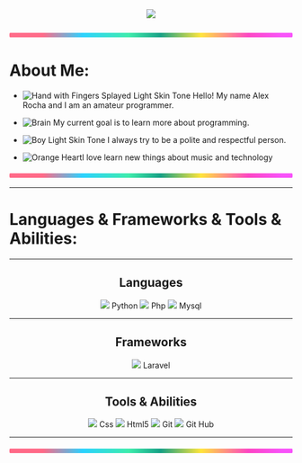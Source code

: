 <!--Gift Mario-->
<div align="center">
<img src="https://user-images.githubusercontent.com/74038190/225813708-98b745f2-7d22-48cf-9150-083f1b00d6c9.gif" width="500">
<br><br>
</div>

<img src="/img/lineBar.png" width="100%" height="8px"/>

# About Me:

- <img src="https://raw.githubusercontent.com/Tarikul-Islam-Anik/Animated-Fluent-Emojis/master/Emojis/Hand%20gestures/Hand%20with%20Fingers%20Splayed%20Light%20Skin%20Tone.png" alt="Hand with Fingers Splayed Light Skin Tone" width="50" height="50" /> Hello! My name Alex Rocha and I am an amateur programmer. <br />

- <img src="https://raw.githubusercontent.com/Tarikul-Islam-Anik/Animated-Fluent-Emojis/master/Emojis/Hand%20gestures/Brain.png" alt="Brain" width="50" height="50" /> My current goal is to learn more about programming.<br />

- <img src="https://raw.githubusercontent.com/Tarikul-Islam-Anik/Animated-Fluent-Emojis/master/Emojis/People%20with%20professions/Boy%20Light%20Skin%20Tone.png" alt="Boy Light Skin Tone" width="50" height="50" /> I always try to be a polite and respectful person.<br />

- <img src="https://raw.githubusercontent.com/Tarikul-Islam-Anik/Animated-Fluent-Emojis/master/Emojis/Smilies/Orange%20Heart.png" alt="Orange Heart" width="50" height="50" />I love learn new things about music and technology

<img src="/img/lineBar.png" width="100%" height="8px"/>

<!--Herramientas-->
<hr>

# Languages & Frameworks & Tools & Abilities:

<hr>
<h2 align="center"> Languages </h2>
<p align="center">
  
  <img src="https://img.icons8.com/color/32/python.png"/>
  Python

  <img src="https://img.icons8.com/officel/32/fa314a/php-logo.png"/>
  Php
  
  <img src="https://img.icons8.com/color/32/fa314a/mysql-logo.png"/>
  Mysql

</p>
<hr>
<h2 align="center"> Frameworks </h2>
<p align="center">
  
  <img src="https://img.icons8.com/ios-filled/32/fa314a/laravel.png"/>
  Laravel
  
</p>
<hr>




<h2 align="center">Tools & Abilities</h2>

<p align="center">

  <img src="https://img.icons8.com/color/32/fa314a/css3.png"/>
  Css
  <img src="https://img.icons8.com/color/32/fa314a/html-5--v1.png"/>
  Html5
  <img src="https://img.icons8.com/color/32/fa314a/git.png"/>
  Git
  <img src="https://img.icons8.com/windows/32/000000/github.png"/>
  Git Hub


</p>



<hr>

<img src="/img/lineBar.png" width="100%" height="8px"/>
